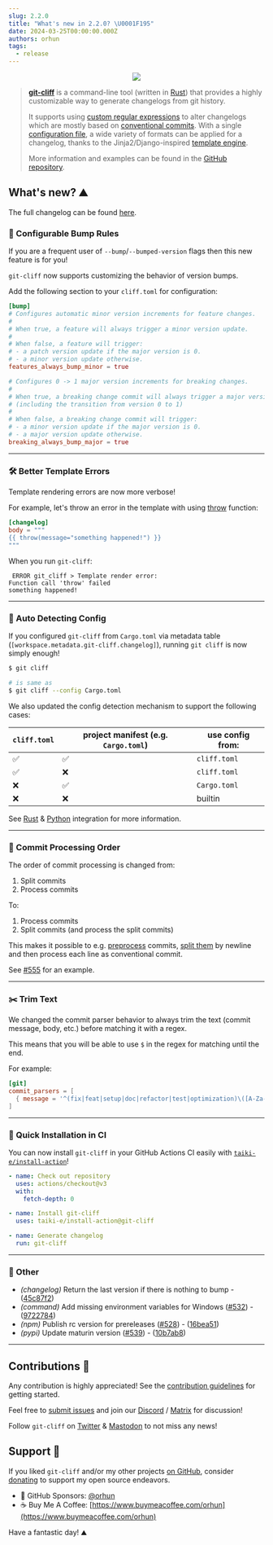 ```yaml
---
slug: 2.2.0
title: "What's new in 2.2.0? \U0001F195"
date: 2024-03-25T00:00:00.000Z
authors: orhun
tags:
  - release
---
```


<center>

  <a href="https://github.com/orhun/git-cliff">
    <img src="/img/git-cliff-anim.gif" />
  </a>

</center>

> [**git-cliff**](https://github.com/orhun/git-cliff) is a command-line tool (written in [Rust](https://www.rust-lang.org/)) that provides a highly customizable way to generate changelogs from git history.
>
> It supports using [custom regular expressions](/docs/configuration/git#commit_parsers) to alter changelogs which are mostly based on [conventional commits](/docs/configuration/git#conventional_commits). With a single [configuration file](/docs/configuration), a wide variety of formats can be applied for a changelog, thanks to the Jinja2/Django-inspired [template engine](/docs/category/templating).
>
> More information and examples can be found in the [GitHub repository](https://github.com/orhun/git-cliff).

## What's new? ⛰️

The full changelog can be found [here](https://github.com/orhun/git-cliff/blob/main/CHANGELOG.md).

### 🎈 Configurable Bump Rules

If you are a frequent user of `--bump`/`--bumped-version` flags then this new feature is for you!

`git-cliff` now supports customizing the behavior of version bumps.

Add the following section to your `cliff.toml` for configuration:

```toml
[bump]
# Configures automatic minor version increments for feature changes.
#
# When true, a feature will always trigger a minor version update.
#
# When false, a feature will trigger:
# - a patch version update if the major version is 0.
# - a minor version update otherwise.
features_always_bump_minor = true

# Configures 0 -> 1 major version increments for breaking changes.
#
# When true, a breaking change commit will always trigger a major version update
# (including the transition from version 0 to 1)
#
# When false, a breaking change commit will trigger:
# - a minor version update if the major version is 0.
# - a major version update otherwise.
breaking_always_bump_major = true
```

---

### 🛠️ Better Template Errors

Template rendering errors are now more verbose!

For example, let's throw an error in the template with using [throw](https://keats.github.io/tera/docs/#throw) function:

```toml
[changelog]
body = """
{{ throw(message="something happened!") }}
"""
```

When you run `git-cliff`:

```
 ERROR git_cliff > Template render error:
Function call 'throw' failed
something happened!
```

---

### 🤖 Auto Detecting Config

If you configured `git-cliff` from `Cargo.toml` via metadata table (`[workspace.metadata.git-cliff.changelog]`), running `git cliff` is now simply enough!

```sh
$ git cliff

# is same as
$ git cliff --config Cargo.toml
```

We also updated the config detection mechanism to support the following cases:

| `cliff.toml` | project manifest (e.g. `Cargo.toml`) | use config from: |
| ------------ | ------------------------------------ | ---------------- |
| ✅           | ✅                                   | `cliff.toml`     |
| ✅           | ❌                                   | `cliff.toml`     |
| ❌           | ✅                                   | `Cargo.toml`     |
| ❌           | ❌                                   | builtin          |

See [Rust](https://git-cliff.org/docs/integration/rust) & [Python](https://git-cliff.org/docs/integration/python) integration for more information.

---

### 🚦 Commit Processing Order

The order of commit processing is changed from:

1. Split commits
2. Process commits

To:

1. Process commits
2. Split commits (and process the split commits)

This makes it possible to e.g. [preprocess](https://git-cliff.org/docs/configuration/git#commit_preprocessors) commits, [split them](https://git-cliff.org/docs/configuration/git#split_commits) by newline and then process each line as conventional commit.

See [#555](https://github.com/orhun/git-cliff/issues/555) for an example.

---

### ✂️ Trim Text

We changed the commit parser behavior to always trim the text (commit message, body, etc.) before matching it with a regex.

This means that you will be able to use `$` in the regex for matching until the end.

For example:

```toml
[git]
commit_parsers = [
  { message = '^(fix|feat|setup|doc|refactor|test|optimization)\([A-Za-z0-9_-]+?\))+(:\ .*)$', group = "test"},
]
```

---

### 🚀 Quick Installation in CI

You can now install `git-cliff` in your GitHub Actions CI easily with [`taiki-e/install-action`](https://github.com/taiki-e/install-action)!

```yml
- name: Check out repository
  uses: actions/checkout@v3
  with:
    fetch-depth: 0

- name: Install git-cliff
  uses: taiki-e/install-action@git-cliff

- name: Generate changelog
  run: git-cliff
```

---

### 🧰 Other

- _(changelog)_ Return the last version if there is nothing to bump - ([45c87f2](https://github.com/orhun/git-cliff/commit/45c87f2f307e8441c128b81835b662362e6b380a))
- _(command)_ Add missing environment variables for Windows ([#532](https://github.com/orhun/git-cliff/issues/532)) - ([9722784](https://github.com/orhun/git-cliff/commit/972278439613d6187699fec02db8e1c4826ec92b))
- _(npm)_ Publish rc version for prereleases ([#528](https://github.com/orhun/git-cliff/issues/528)) - ([16bea51](https://github.com/orhun/git-cliff/commit/16bea5179a89af26dd0bfb07c7d6b7d1efa3c54e))
- _(pypi)_ Update maturin version ([#539](https://github.com/orhun/git-cliff/issues/539)) - ([10b7ab8](https://github.com/orhun/git-cliff/commit/10b7ab829f30beba19d13437ebafc35b9bb38476))

---

## Contributions 👥

Any contribution is highly appreciated! See the [contribution guidelines](https://github.com/orhun/git-cliff/blob/main/CONTRIBUTING.md) for getting started.

Feel free to [submit issues](https://github.com/orhun/git-cliff/issues/new/choose) and join our [Discord](https://discord.gg/W3mAwMDWH4) / [Matrix](https://matrix.to/#/#git-cliff:matrix.org) for discussion!

Follow `git-cliff` on [Twitter](https://twitter.com/git_cliff) & [Mastodon](https://fosstodon.org/@git_cliff) to not miss any news!

## Support 🌟

If you liked `git-cliff` and/or my other projects [on GitHub](https://github.com/orhun), consider [donating](https://donate.orhun.dev) to support my open source endeavors.

- 💖 GitHub Sponsors: [@orhun](https://github.com/sponsors/orhun)
- ☕ Buy Me A Coffee: [https://www.buymeacoffee.com/orhun](https://www.buymeacoffee.com/orhun)

Have a fantastic day! ⛰️
